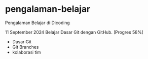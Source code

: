 # pengalaman-belajar

Pengalaman Belajar di Dicoding

11 September 2024
Belajar Dasar Git dengan GitHub. (Progres 58%)
* Dasar Git
* Git Branches
* kolaborasi tim
